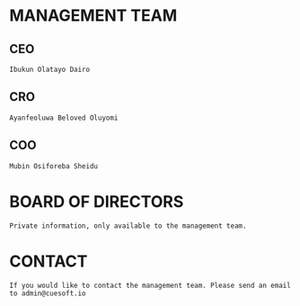 # MANAGEMENT TEAM

## CEO
    Ibukun Olatayo Dairo

<!-- ## CTO
    Apata Adeoluwa David

## CMO
    Segun Emmanuel Adeyemi -->

## CRO
    Ayanfeoluwa Beloved Oluyomi

## COO
    Mubin Osiforeba Sheidu

<!-- ## HOP/ADMIN
    Toluwalase Olamide Adeniyi -->

# BOARD OF DIRECTORS
    Private information, only available to the management team.

# CONTACT
    If you would like to contact the management team. Please send an email to admin@cuesoft.io